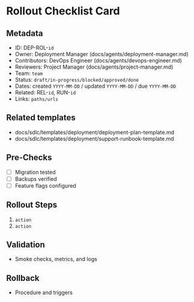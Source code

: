 # Rollout Checklist Card

## Metadata

- ID: DEP-ROL-`id`
- Owner: Deployment Manager (docs/agents/deployment-manager.md)
- Contributors: DevOps Engineer (docs/agents/devops-engineer.md)
- Reviewers: Project Manager (docs/agents/project-manager.md)
- Team: `team`
- Status: `draft/in-progress/blocked/approved/done`
- Dates: created `YYYY-MM-DD` / updated `YYYY-MM-DD` / due `YYYY-MM-DD`
- Related: REL-`id`, RUN-`id`
- Links: `paths/urls`

## Related templates

- docs/sdlc/templates/deployment/deployment-plan-template.md
- docs/sdlc/templates/deployment/support-runbook-template.md

## Pre-Checks

- [ ] Migration tested
- [ ] Backups verified
- [ ] Feature flags configured

## Rollout Steps

1. `action`
2. `action`

## Validation

- Smoke checks, metrics, and logs

## Rollback

- Procedure and triggers
